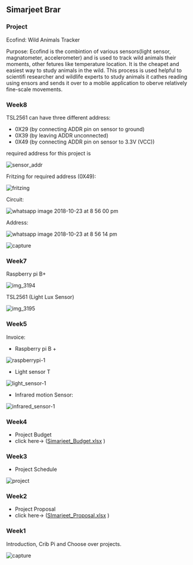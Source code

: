 ## Simarjeet Brar

### Project
Ecofind: Wild Animals Tracker

Purpose: Ecofind is the combintion of various sensors(light sensor, magnatometer, accelerometer) and is used to track wild animals their moments, other fetures like temperature location. It is the cheapet and easiest way to study animals in the wild. This process is used helpful to scientifi researcher and wildlife experts to study animals it cathes reading using ensors and sends it over to a moblie application to oberve relatively fine-scale movements.

### Week8

TSL2561 can have three different address:
- 0X29   (by connecting ADDR pin on sensor to ground)
- 0X39   (by leaving ADDR unconnected)   
- 0X49   (by connecting ADDR pin on sensor to 3.3V (VCC))

required address for this project is

![sensor_addr](https://user-images.githubusercontent.com/43556409/47399135-35aae280-d705-11e8-89fb-b2faf4261037.PNG)

Fritzing for required address (0X49):

![fritzing](https://user-images.githubusercontent.com/43556409/47399305-e0230580-d705-11e8-8fa8-a63477c0a72f.PNG)


Circuit:

![whatsapp image 2018-10-23 at 8 56 00 pm](https://user-images.githubusercontent.com/43556409/47399397-3f811580-d706-11e8-989f-6016035ddd46.jpeg)


Address:

![whatsapp image 2018-10-23 at 8 56 14 pm](https://user-images.githubusercontent.com/43556409/47399405-47d95080-d706-11e8-8f36-fcb16b12f528.jpeg)

![capture](https://user-images.githubusercontent.com/43556409/47399136-380d3c80-d705-11e8-99d8-7579be8f5091.PNG)


### Week7

Raspberry pi B+

![img_3194](https://user-images.githubusercontent.com/43556409/47102139-e860d980-d209-11e8-9f1f-8e0ecd4a0637.JPG)

TSL2561 (Light Lux Sensor)

![img_3195](https://user-images.githubusercontent.com/43556409/47102147-ec8cf700-d209-11e8-8dac-80f9a55e2231.JPG)


### Week5
Invoice:

- Raspberry pi B +

![raspberrypi-1](https://user-images.githubusercontent.com/43556409/46379284-4cad6600-c66c-11e8-9d14-c7d02e0a1f0d.png)

- Light sensor T

![light_sensor-1](https://user-images.githubusercontent.com/43556409/46379312-6058cc80-c66c-11e8-8f22-2004b1a7181c.png)

- Infrared motion Sensor:

![infrared_sensor-1](https://user-images.githubusercontent.com/43556409/46379311-6058cc80-c66c-11e8-9076-e58b93520d20.png)


### Week4
- Project Budget 
- click here-> ([Simarjeet_Budget.xlsx](https://github.com/Simarjeet-Brar/CENG317/files/2447549/Simarjeet_Budget.xlsx)
)

### Week3
- Project Schedule 

![project](https://user-images.githubusercontent.com/43556409/46494424-cf573200-c7e0-11e8-9879-b95b8adfc741.PNG)


### Week2

- Project Proposal  
- click here-> ([SImarjeet_Proposal.xlsx](https://github.com/Simarjeet-Brar/CENG317/files/2447551/SImarjeet_Proposal.xlsx)
)

### Week1

Introduction, Crib Pi and Choose over projects.

![capture](https://user-images.githubusercontent.com/43556409/46494480-fdd50d00-c7e0-11e8-97bc-7a600500f4c3.PNG)


